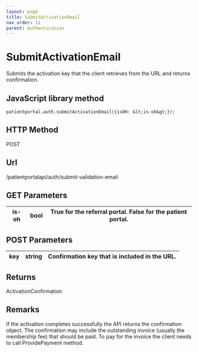 ```yaml
---
layout: page
title: SubmitActivationEmail
nav_order: 12
parent: Authentication
---
```


# SubmitActivationEmailSubmits the activation key that the client retrieves from the URL and returns confirmation.## JavaScript library method```patientportal.auth.submitActivationEmail({isOH: &lt;is-oh&gt;});```## HTTP MethodPOST## ****Url****/patientportalapi/auth/submit-validation-email## GET Parameters| is-oh | bool | True for the referral portal. False for the patient portal. || --- | --- | --- |## POST Parameters| key | string | Confirmation key that is included in the URL. || --- | --- | --- |## ReturnsActivationConfirmation## RemarksIf the activation completes successfully the API returns the confirmation object. The confirmation may include the outstanding invoice (usually the membership fee) that should be paid. To pay for the invoice the client needs to call ProvidePayment method.